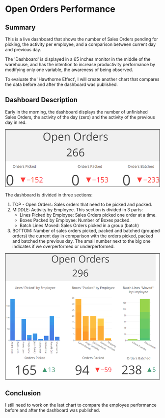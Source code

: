 # Open Orders Performance

## Summary
This is a live dashboard that shows the number of Sales Orders pending for picking, the activity per employee, and a comparison between current day and previous day.

The 'Dashboard' is displayed in a 65 inches monitor in the middle of the warehouse, and has the intention to increase productivity performance by modifying only one variable, the awareness of being observed.

To evaluate the 'Hawthorne Effect', I will create another chart that compares the data before and after the dashboard was published.

## Dashboard Description
Early in the morning, the dashboard displays the number of unfinished Sales Orders, the activity of the day (zero) and the activity of the previous day in red.

<img src="https://github.com/wdsrx/picking_packing/blob/main/screenshots/morning.png">


The dashboard is divided in three sections:
1. TOP - Open Orders: Sales orders that need to be picked and packed.
2. MIDDLE: Activity by Employee. This section is divided in 3 parts:
   - Lines Picked by Employee: Sales Orders picked one order at a time.
   - Boxes Packed by Employee: Number of Boxes packed.
   - Batch Lines Moved: Sales Orders picked in a group (batch)
3. BOTTOM: Number of sales orders picked, packed and batched (grouped orders) the current day in comparison with the orders picked, packed and batched the previous day. The small number next to the big one indicates if we overperformed or underperformed.

<img src="https://github.com/wdsrx/picking_packing/blob/main/screenshots/afternoon.png">

## Conclusion
I still need to work on the last chart to compare the employee performance before and after the dashboard was published.
